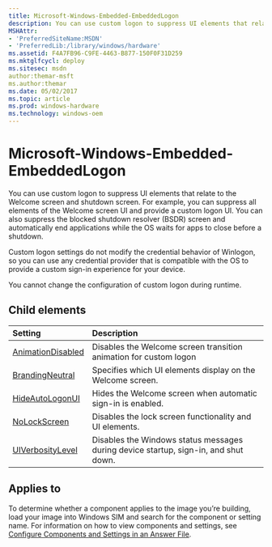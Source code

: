 ```yaml
---
title: Microsoft-Windows-Embedded-EmbeddedLogon
description: You can use custom logon to suppress UI elements that relate to the Welcome screen and shutdown screen.
MSHAttr:
- 'PreferredSiteName:MSDN'
- 'PreferredLib:/library/windows/hardware'
ms.assetid: F4A7FB96-C9FE-4463-B877-150F0F31D259
ms.mktglfcycl: deploy
ms.sitesec: msdn
author:themar-msft
ms.author:themar
ms.date: 05/02/2017
ms.topic: article
ms.prod: windows-hardware
ms.technology: windows-oem
---
```

# Microsoft-Windows-Embedded-EmbeddedLogon

You can use custom logon to suppress UI elements that relate to the Welcome screen and shutdown screen. For example, you can suppress all elements of the Welcome screen UI and provide a custom logon UI. You can also suppress the blocked shutdown resolver (BSDR) screen and automatically end applications while the OS waits for apps to close before a shutdown.

Custom logon settings do not modify the credential behavior of Winlogon, so you can use any credential provider that is compatible with the OS to provide a custom sign-in experience for your device.

You cannot change the configuration of custom logon during runtime.

## Child elements

| Setting                 | Description                                                                           |
|:------------------------|:--------------------------------------------------------------------------------------|
| [AnimationDisabled](microsoft-windows-embedded-embeddedlogon-animationdisabled.md) | Disables the Welcome screen transition animation for custom logon |
| [BrandingNeutral](microsoft-windows-embedded-embeddedlogon-brandingneutral.md) | Specifies which UI elements display on the Welcome screen. |
| [HideAutoLogonUI](microsoft-windows-embedded-embeddedlogon-hideautologonui.md) | Hides the Welcome screen when automatic sign-in is enabled. |
| [NoLockScreen](microsoft-windows-embedded-embeddedlogon-nolockscreen.md) | Disables the lock screen functionality and UI elements. |
| [UIVerbosityLevel](microsoft-windows-embedded-embeddedlogon-uiverbositylevel.md) | Disables the Windows status messages during device startup, sign-in, and shut down. |

## Applies to

To determine whether a component applies to the image you’re building, load your image into Windows SIM and search for the component or setting name. For information on how to view components and settings, see [Configure Components and Settings in an Answer File](https://docs.microsoft.com/en-us/windows-hardware/customize/desktop/wsim/configure-components-and-settings-in-an-answer-file).
